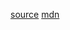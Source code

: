 [source](https://github.com/you-dont-need/You-Dont-Need-Lodash-Underscore#_every)
[mdn](https://developer.mozilla.org/en-US/docs/Web/JavaScript/Reference/Global_Objects/Array/every)